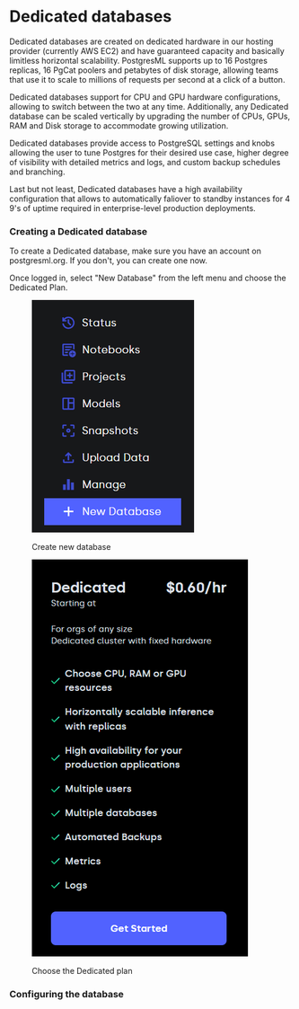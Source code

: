 # Dedicated databases

Dedicated databases are created on dedicated hardware in our hosting provider (currently AWS EC2) and have guaranteed capacity and basically limitless horizontal scalability. PostgresML supports up to 16 Postgres replicas, 16 PgCat poolers and petabytes of disk storage, allowing teams that use it to scale to millions of requests per second at a click of a button.

Dedicated databases support for CPU and GPU hardware configurations, allowing to switch between the two at any time. Additionally, any Dedicated database can be scaled vertically by upgrading the number of CPUs, GPUs, RAM and Disk storage to accommodate growing utilization.

Dedicated databases provide access to PostgreSQL settings and knobs allowing the user to tune Postgres for their desired use case, higher degree of visibility with detailed metrics and logs, and custom backup schedules and branching.

Last but not least, Dedicated databases have a high availability configuration that allows to automatically faliover to standby instances for 4 9's of uptime required in enterprise-level production deployments.

### Creating a Dedicated database

To create a Dedicated database, make sure you have an account on postgresml.org. If you don't, you can create one now.

Once logged in, select "New Database" from the left menu and choose the Dedicated Plan.

<figure><img src="../../../.gitbook/assets/spaces_B7HH1yMjCs0skMpuwNIR_uploads_S9xbhlwvqnnFUYSJLJug_image.webp" alt=""><figcaption><p>Create new database</p></figcaption></figure>

<figure><img src="../../../.gitbook/assets/image (4).png" alt=""><figcaption><p>Choose the Dedicated plan</p></figcaption></figure>

### Configuring the database

